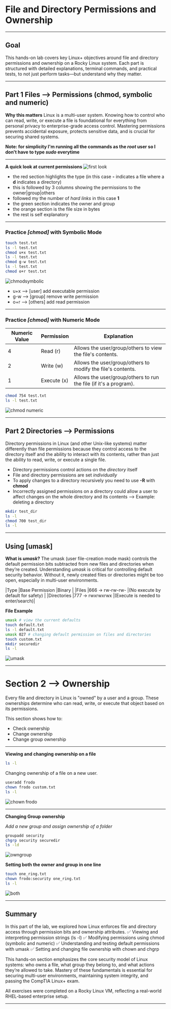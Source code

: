 # File and Directory Permissions and Ownership

---

## Goal

This hands-on lab covers key Linux+ objectives around file and directory permissions and ownership on a Rocky Linux system. Each part is structured with detailed explanations, terminal commands, and practical tests, to not just perform tasks—but understand why they matter.

---

## Part 1  Files --> Permissions (chmod, symbolic and numeric)

**Why this matters**
Linux is a multi-user system. Knowing how to control who can read, write, or execute a file is foundational for everything from personal privacy to enterprise-grade access control. Mastering permissions prevents accidental exposure, protects sensitive data, and is crucial for securing shared systems.

**Note: for simplicity I'm running all the commands as the *root* user so I don't have to type *sudo* everytime**

---

**A quick look at current permissions**
![first look](screenshots/firstlook.png)

- the red section highlights the type (in this case **-** indicates a file where a **d** indicates a directory)
- this is followed by 3 columns showing the permissions to the owner|group|others
- followed my the number of *hard links* in this case **1**
- the green section indicates the owner and group
- the orange section is the file size in bytes
- the rest is self explanatory

---

### Practice *[chmod]* with Symbolic Mode

```bash
touch test.txt
ls -l test.txt
chmod u+x test.txt
ls -l test.txt
chmod g-w test.txt
ls -l test.txt
chmod o+r test.txt
```

![chmodsymbolic](screenshots/chmodsymbolic.png)

- u+x --> [user] add executable permission
- g-w --> [group] remove write permission
- o+r --> [others] add read permission

---

### Practice *[chmod]* with Numeric Mode

| Numeric Value | Permission  | Explanation                                  |
|---------------|-------------|----------------------------------------------|
| 4             | Read (r)    | Allows the user/group/others to view the file's contents. |
| 2             | Write (w)   | Allows the user/group/others to modify the file's contents. |
| 1             | Execute (x) | Allows the user/group/others to run the file (if it's a program). |


```bash
chmod 754 test.txt
ls -l test.txt
```
![chmod numeric](screenshots/chmodnumeric.png)

---

## Part 2 Directories --> Permissions

Directory permissions in Linux (and other Unix-like systems) matter differently than file permissions because they control access to the directory itself and the ability to interact with its contents, rather than just the ability to read, write, or execute a single file.
- Directory permissions control actions on the *directory* itself
- File and directory permissions are set *individually*
- To apply changes to a directory recursively you need to use **-R** with **chmod**
- Incorrectly assigned permissions on a directory could allow a user to affect changes on the whole directory and its contents --> Example: deleting a directory

```bash
mkdir test_dir
ls -l
chmod 700 test_dir
ls -l
```

---

## Using [umask]

**What is *umask*?**
The umask (user file-creation mode mask) controls the default permission bits subtracted from new files and directories when they’re created. Understanding *umask* is critical for controlling default security behavior. Without it, newly created files or directories might be too open, especially in multi-user environments.

|Type	      |Base Permission	|Binary                             |
|Files	      |666 → rw-rw-rw-	|(No execute by default for safety) |
|Directories  |777 → rwxrwxrwx	|(Execute is needed to enter/search)|

**File Example**
```bash
umask # view the current defaults
touch default.txt 
ls -l default.txt
umask 027 # changing default permission on files and directories
touch custom.txt
mkdir securedir
ls -l
```

![umask](screenshots/umask.png)

---

# Section 2 --> Ownership


Every file and directory in Linux is "owned" by a user and a group. These ownerships determine who can read, write, or execute that object based on its permissions.

This section shows how to:
- Check ownership
- Change ownership
- Change group ownership

---

**Viewing and changing ownership on a file**

```bash
ls -l
```
Changing ownership of a file on a new user. 
```bash
useradd frodo
chown frodo custom.txt
ls -l
```

![chown frodo](screenshots/chownfrodo.png)

---

**Changing Group ownership**

*Add a new group and assign ownership of a folder*

```bash
groupadd security
chgrp security securedir
ls -ld
```

![owngroup](screenshots/owngroup.png)

**Setting both the owner and group in one line**

```bash
touch one_ring.txt
chown frodo:security one_ring.txt
ls -l
```

![both](screenshots/both.png)

---

## Summary

In this part of the lab, we explored how Linux enforces file and directory access through permission bits and ownership attributes.
✅ Viewing and interpreting permission strings (ls -l)
✅ Modifying permissions using chmod (symbolic and numeric)
✅ Understanding and testing default permissions with umask
✅ Setting and changing file ownership with chown and chgrp

This hands-on section emphasizes the core security model of Linux systems: who owns a file, what group they belong to, and what actions they’re allowed to take. Mastery of these fundamentals is essential for securing multi-user environments, maintaining system integrity, and passing the CompTIA Linux+ exam.

All exercises were completed on a Rocky Linux VM, reflecting a real-world RHEL-based enterprise setup.

---
